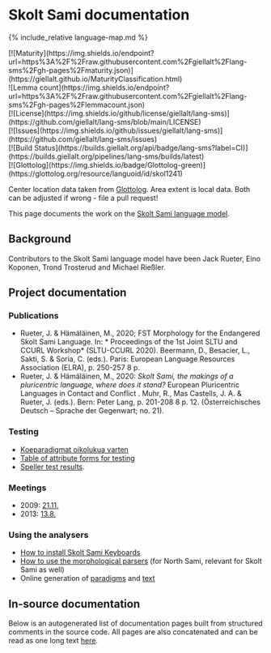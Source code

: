 # Skolt Sami documentation

<div class="twocolumn map" markdown="1">

{% include_relative language-map.md %}

<div class="badges" markdown="1">
[![Maturity](https://img.shields.io/endpoint?url=https%3A%2F%2Fraw.githubusercontent.com%2Fgiellalt%2Flang-sms%2Fgh-pages%2Fmaturity.json)](https://giellalt.github.io/MaturityClassification.html) <br/>
![Lemma count](https://img.shields.io/endpoint?url=https%3A%2F%2Fraw.githubusercontent.com%2Fgiellalt%2Flang-sms%2Fgh-pages%2Flemmacount.json) <br/>
[![License](https://img.shields.io/github/license/giellalt/lang-sms)](https://github.com/giellalt/lang-sms/blob/main/LICENSE) <br/>
[![Issues](https://img.shields.io/github/issues/giellalt/lang-sms)](https://github.com/giellalt/lang-sms/issues) <br/>
[![Build Status](https://builds.giellalt.org/api/badge/lang-sms?label=CI)](https://builds.giellalt.org/pipelines/lang-sms/builds/latest) <br/>
[![Glottolog](https://img.shields.io/badge/Glottolog-green)](https://glottolog.org/resource/languoid/id/skol1241)
</div>

Center location data taken from [Glottolog](https://glottolog.org/). Area extent is local data. Both can be adjusted if wrong - file a pull request!

</div>

This page documents the work on the [Skolt Sami language model](http://github.com/giellalt/lang-sms). 

## Background

Contributors to the Skolt Sami language model have been Jack Rueter, Eino Koponen, Trond Trosterud and Michael Rießler. 

## Project documentation

### Publications

- Rueter, J. & Hämäläinen, M., 2020; FST Morphology for the Endangered
Skolt Sami Language. In: * Proceedings of the 1st Joint SLTU
and CCURL Workshop* (SLTU-CCURL 2020). Beermann, D., Besacier, L.,
Sakti, S. & Soria, C. (eds.). Paris: European Language Resources
Association (ELRA), p. 250-257 8 p.
- Rueter, J. & Hämäläinen, M., 2020: *Skolt Sami, the makings of a
  pluricentric language, where does it stand?* European Pluricentric
  Languages in Contact and Conflict . Muhr, R., Mas Castells, J. A. &
  Rueter, J. (eds.). Bern: Peter Lang, p. 201-208 8
  p. 12. (Österreichisches Deutsch – Sprache der Gegenwart; no. 21).
  
  
### Testing

- [Koeparadigmat oikolukua varten](KaikkiGeneroidutParadigmat.md)
- [Table of attribute forms for testing](testit/TestiAAttr.md)
- [Speller test results](speller-report.html).

### Meetings

-   2009: [21.11.](meetings/21112009.md)
-   2013: [13.8.](meetings/130826.md)

### Using the analysers

- [How to install Skolt Sami Keyboards](SkoltSamiKeyboards.md)
- [How to use the morphological parsers](/tools/docu-sme-manual.html) (for North Sami, relevant for Skolt Sami as well)
-   Online generation of [paradigms](http://giellatekno.uit.no/cgi/p-sms.fin.html)
    and [text](http://giellatekno.uit.no/cgi/d-sms.fin.html)

## In-source documentation

Below is an autogenerated list of documentation pages built from structured comments in the source code. All pages are also concatenated and can be read as one long text [here](sms.md).
